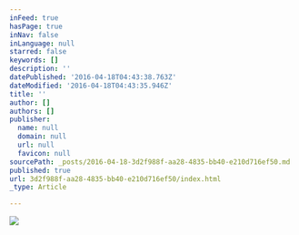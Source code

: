 ```yaml
---
inFeed: true
hasPage: true
inNav: false
inLanguage: null
starred: false
keywords: []
description: ''
datePublished: '2016-04-18T04:43:38.763Z'
dateModified: '2016-04-18T04:43:35.946Z'
title: ''
author: []
authors: []
publisher:
  name: null
  domain: null
  url: null
  favicon: null
sourcePath: _posts/2016-04-18-3d2f988f-aa28-4835-bb40-e210d716ef50.md
published: true
url: 3d2f988f-aa28-4835-bb40-e210d716ef50/index.html
_type: Article

---
```

![](https://the-grid-user-content.s3-us-west-2.amazonaws.com/cc459445-0c67-4c2e-8e3f-e1b95ffa3992.jpg)